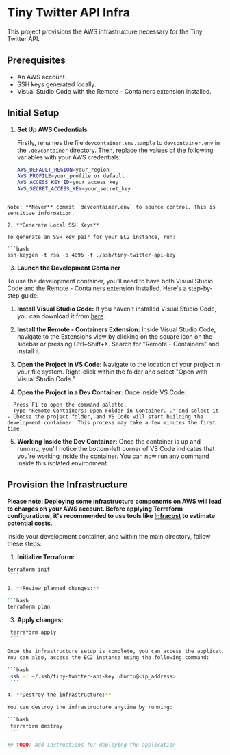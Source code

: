 # Tiny Twitter API Infra

This project provisions the AWS infrastructure necessary for the Tiny Twitter API.

## Prerequisites

- An AWS account.
- SSH keys generated locally.
- Visual Studio Code with the Remote - Containers extension installed.

## Initial Setup

1. **Set Up AWS Credentials**

   Firstly, renames the file `devcontainer.env.sample` to `devcontainer.env` in the `.devcontainer` directory. Then, replace the values of the following variables with your AWS credentials:

   ```bash
   AWS_DEFAULT_REGION=your_region
   AWS_PROFILE=your_profile or default
   AWS_ACCESS_KEY_ID=your_access_key
   AWS_SECRET_ACCESS_KEY=your_secret_key
  ```

  Note: **Never** commit `devcontainer.env` to source control. This is sensitive information.

2. **Generate Local SSH Keys**

  To generate an SSH key pair for your EC2 instance, run:

  ```bash
  ssh-keygen -t rsa -b 4096 -f ./ssh/tiny-twitter-api-key
  ```

3. **Launch the Development Container**

  To use the development container, you'll need to have both Visual Studio Code and the Remote - Containers extension installed. Here's a step-by-step guide:

  1. **Install Visual Studio Code:**
   If you haven't installed Visual Studio Code, you can download it from [here](https://code.visualstudio.com/).

  2. **Install the Remote - Containers Extension:**
    Inside Visual Studio Code, navigate to the Extensions view by clicking on the square icon on the sidebar or pressing Ctrl+Shift+X. Search for "Remote - Containers" and install it.

  3. **Open the Project in VS Code:**
    Navigate to the location of your project in your file system. Right-click within the folder and select "Open with Visual Studio Code."

  4. **Open the Project in a Dev Container:**
    Once inside VS Code:
    
    - Press F1 to open the command palette.
    - Type "Remote-Containers: Open Folder in Container..." and select it.
    - Choose the project folder, and VS Code will start building the development container. This process may take a few minutes the first time.

  5. **Working Inside the Dev Container:**
   Once the container is up and running, you'll notice the bottom-left corner of VS Code indicates that you're working inside the container. You can now run any command inside this isolated environment.
  
## Provision the Infrastructure

  **Please note: Deploying some infrastructure components on AWS will lead to charges on your AWS account. Before applying Terraform configurations, it's recommended to use tools like [Infracost](https://www.infracost.io/) to estimate potential costs.**

  Inside your development container, and within the main directory, follow these steps:

  1. **Initialize Terraform:**

   ```bash
   terraform init
    ```
  
  2. **Review planned changes:**

   ```bash
   terraform plan
   ```

  3. **Apply changes:**

   ```bash
    terraform apply
    ```

   Once the infrastructure setup is complete, you can access the application using the IP address provided in the output: http://<ip_address>
   You can also, access the EC2 instance using the following command:

   ```bash
    ssh -i ~/.ssh/tiny-twitter-api-key ubuntu@<ip_address>
    ```

   4. **Destroy the infrastructure:**

   You can destroy the infrastructure anytime by running:

   ```bash
    terraform destroy
    ```

## TODO: Add instructions for deploying the application.











   



   